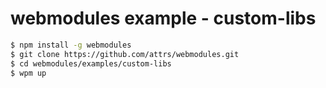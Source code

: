 # webmodules example - custom-libs

```sh
$ npm install -g webmodules
$ git clone https://github.com/attrs/webmodules.git
$ cd webmodules/examples/custom-libs
$ wpm up
```
